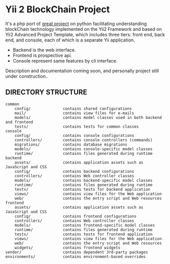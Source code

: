 Yii 2 BlockChain Project
========================

It's a php port of [great project](https://github.com/dvf/blockchain) on python
facilitating understanding blockChain technology
implemented on the Yii2 Framework and based on Yii2 Advanced Project Template, which
includes three tiers: front end, back end, and console, each of which
is a separate Yii application.

- Backend is the web interface.
- Frontend is prospective api.
- Console represent same features by cli interface. 
  
Description and documentation coming soon, and personally project still under construction..


DIRECTORY STRUCTURE
-------------------

```
common
    config/              contains shared configurations
    mail/                contains view files for e-mails
    models/              contains model classes used in both backend and frontend
    tests/               contains tests for common classes    
console
    config/              contains console configurations
    controllers/         contains console controllers (commands)
    migrations/          contains database migrations
    models/              contains console-specific model classes
    runtime/             contains files generated during runtime
backend
    assets/              contains application assets such as JavaScript and CSS
    config/              contains backend configurations
    controllers/         contains Web controller classes
    models/              contains backend-specific model classes
    runtime/             contains files generated during runtime
    tests/               contains tests for backend application    
    views/               contains view files for the Web application
    web/                 contains the entry script and Web resources
frontend
    assets/              contains application assets such as JavaScript and CSS
    config/              contains frontend configurations
    controllers/         contains Web controller classes
    models/              contains frontend-specific model classes
    runtime/             contains files generated during runtime
    tests/               contains tests for frontend application
    views/               contains view files for the Web application
    web/                 contains the entry script and Web resources
    widgets/             contains frontend widgets
vendor/                  contains dependent 3rd-party packages
environments/            contains environment-based overrides
```
